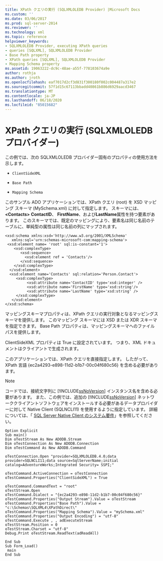 ```yaml
---
title: XPath クエリの実行 (SQLXMLOLEDB Provider) |Microsoft Docs
ms.custom: ''
ms.date: 03/06/2017
ms.prod: sql-server-2014
ms.reviewer: ''
ms.technology: xml
ms.topic: reference
helpviewer_keywords:
- SQLXMLOLEDB Provider, executing XPath queries
- queries [SQLXML], SQLXMLOLEDB Provider
- Base Path property
- XPath queries [SQLXML], SQLXMLOLEDB Provider
- Mapping Schema property
ms.assetid: 19063222-dc9c-48ae-a55f-778103674a9e
author: rothja
ms.author: jroth
ms.openlocfilehash: eaf7017d2cf3d831f300180f002c004487a317e2
ms.sourcegitcommit: 57f1d15c67113bbadd40861b886d6929aacd3467
ms.translationtype: MT
ms.contentlocale: ja-JP
ms.lasthandoff: 06/18/2020
ms.locfileid: "85015682"
---
```

# <a name="executing-xpath-queries-sqlxmloledb-provider"></a>XPath クエリの実行 (SQLXMLOLEDB プロバイダー)
  この例では、次の SQLXMLOLEDB プロバイダー固有のプロパティの使用方法を示します。  
  
-   `ClientSideXML`  
  
-   `Base Path`  
  
-   `Mapping Schema`  
  
 このサンプル ADO アプリケーションでは、XPath クエリ (root) を XSD マッピング スキーマ (MySchema.xml) に対して指定します。 スキーマには、 **\<Contacts>** **ContactID**、 **FirstName**、および**LastName**属性を持つ要素があります。 このスキーマでは、既定のマッピングにより、要素名は同じ名前のテーブルに、単純型の属性は同じ名前の列にマップされます。  
  
```  
<xsd:schema xmlns:xsd='http://www.w3.org/2001/XMLSchema'  
   xmlns:sql='urn:schemas-microsoft-com:mapping-schema'>  
 <xsd:element name= 'root' sql:is-constant='1'>   
    <xsd:complexType>  
       <xsd:sequence>  
         <xsd:element ref = 'Contacts'/>  
       </xsd:sequence>  
    </xsd:complexType>  
  </xsd:element>  
  <xsd:element name='Contacts' sql:relation='Person.Contact'>   
     <xsd:complexType>  
          <xsd:attribute name='ContactID' type='xsd:integer' />  
          <xsd:attribute name='FirstName' type='xsd:string'/>   
          <xsd:attribute name='LastName' type='xsd:string' />   
     </xsd:complexType>  
   </xsd:element>  
</xsd:schema>  
```  
  
 マッピングスキーマプロパティは、XPath クエリの実行対象となるマッピングスキーマを提供します。 このマッピング スキーマには XSD または XDR スキーマを指定できます。 Base Path プロパティは、マッピングスキーマへのファイルパスを提供します。  
  
 ClientSideXML プロパティは True に設定されています。 つまり、XML ドキュメントはクライアントで生成されます。  
  
 このアプリケーションでは、XPath クエリを直接指定します。 したがって、XPath 言語 {ec2a4293-e898-11d2-b1b7-00c04f680c56} を含める必要があります。  
  
> [!NOTE]  
>  コードでは、接続文字列に [!INCLUDE[ssNoVersion](../../../includes/ssnoversion-md.md)] インスタンス名を含める必要があります。 また、この例では、追加の [!INCLUDE[ssNoVersion](../../../includes/ssnoversion-md.md)] ネットワーククライアントソフトウェアをインストールする必要があるデータプロバイダーに対して Native Client (SQLNCLI11) を使用するように指定しています。 詳細については、「 [SQL Server Native Client のシステム要件](../../native-client/system-requirements-for-sql-server-native-client.md)」を参照してください。  
  
```  
Option Explicit  
Sub main()  
Dim oTestStream As New ADODB.Stream  
Dim oTestConnection As New ADODB.Connection  
Dim oTestCommand As New ADODB.Command  
  
oTestConnection.Open "provider=SQLXMLOLEDB.4.0;data provider=SQLNCLI11;data source=SqlServerName;initial catalog=AdventureWorks;Integrated Security= SSPI;"  
  
oTestCommand.ActiveConnection = oTestConnection  
oTestCommand.Properties("ClientSideXML") = True  
  
oTestCommand.CommandText = "root"  
oTestStream.Open  
oTestCommand.Dialect = "{ec2a4293-e898-11d2-b1b7-00c04f680c56}"  
oTestCommand.Properties("Output Stream").Value = oTestStream  
oTestCommand.Properties("Base Path").Value = "c:\Schemas\SQLXML4\XPathDirect\"  
oTestCommand.Properties("Mapping Schema").Value = "mySchema.xml"  
oTestCommand.Properties("Output Encoding") = "utf-8"  
oTestCommand.Execute , , adExecuteStream  
oTestStream.Position = 0  
oTestStream.Charset = "utf-8"  
Debug.Print oTestStream.ReadText(adReadAll)  
  
End Sub  
Sub Form_Load()  
 main  
End Sub  
```  
  
  
